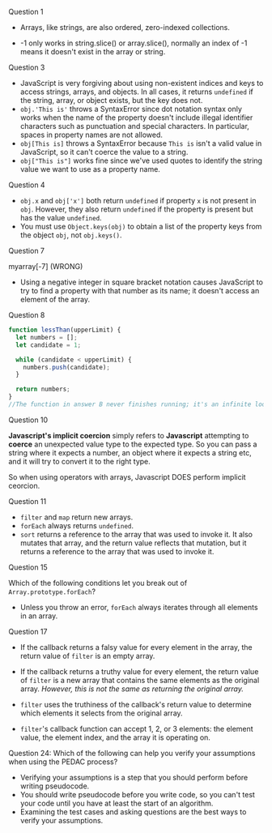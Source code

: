 Question 1 

- Arrays, like strings, are also ordered, zero-indexed collections.

- -1 only works in string.slice() or array.slice(), normally an index of -1 means it doesn't exist in the array or string. 

Question 3

- JavaScript is very forgiving about using non-existent indices and keys to access strings, arrays, and objects. In all cases, it returns `undefined` if the string, array, or object exists, but the key does not.
- `obj.'This is'` throws a SyntaxError since dot notation syntax only works when the name of the property doesn't include illegal identifier characters such as punctuation and special characters. In particular, spaces in property names are not allowed.
- `obj[This is]` throws a SyntaxError because `This is` isn't a valid value in JavaScript, so it can't coerce the value to a string.
- `obj["This is"]` works fine since we've used quotes to identify the string value we want to use as a property name.

Question 4 

- `obj.x` and `obj['x']` both return `undefined` if property `x` is not present in `obj`. However, they also return `undefined` if the property is present but has the value `undefined`.
- You must use `Object.keys(obj)` to obtain a list of the property keys from the object `obj`, not `obj.keys()`.

Question 7

myarray[-7] (WRONG)

- Using a negative integer in square bracket notation causes JavaScript to try to find a property with that number as its name; it doesn't access an element of the array.

Question 8 

```js
function lessThan(upperLimit) {
  let numbers = [];
  let candidate = 1;

  while (candidate < upperLimit) {
    numbers.push(candidate);
  }

  return numbers;
}
//The function in answer B never finishes running; it's an infinite loop since we //never increment the candidate variable.
```

Question 10

**Javascript's implicit coercion** simply refers to **Javascript** attempting to **coerce** an unexpected value type to the expected type. So you can pass a string where it expects a number, an object where it expects a string etc, and it will try to convert it to the right type. 

So when using operators with arrays, Javascript DOES perform implicit ceorcion. 

Question 11

- `filter` and `map` return new arrays.
- `forEach` always returns `undefined`.
- `sort` returns a reference to the array that was used to invoke it. It also mutates that array, and the return value reflects that mutation, but it returns a reference to the array that was used to invoke it.

Question 15

Which of the following conditions let you break out of `Array.prototype.forEach`?

- Unless you throw an error, `forEach` always iterates through all elements in an array.

Question 17

- If the callback returns a falsy value for every element in the array, the return value of `filter` is an empty array. 
- If the callback returns a truthy value for every element, the return value of `filter` is a new array that contains the same elements as the original array. *However, this is not the same as returning the original array.*

- `filter` uses the truthiness of the callback's return value to determine which elements it selects from the original array.
- `filter`'s callback function can accept 1, 2, or 3 elements: the element value, the element index, and the array it is operating on.

Question 24: Which of the following can help you verify your assumptions when using the PEDAC process?

- Verifying your assumptions is a step that you should perform before writing pseudocode.
- You should write pseudocode before you write code, so you can't test your code until you have at least the start of an algorithm.
- Examining the test cases and asking questions are the best ways to verify your assumptions.